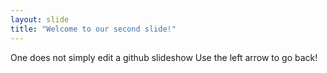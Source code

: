 ```yaml
---
layout: slide
title: "Welcome to our second slide!"
---
```

One does not simply edit a github slideshow
Use the left arrow to go back!
